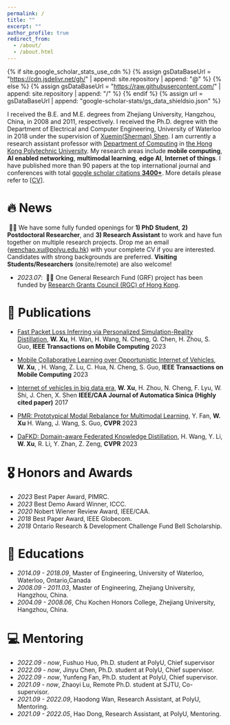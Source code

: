 ```yaml
---
permalink: /
title: ""
excerpt: ""
author_profile: true
redirect_from: 
  - /about/
  - /about.html
---
```


{% if site.google_scholar_stats_use_cdn %}
{% assign gsDataBaseUrl = "https://cdn.jsdelivr.net/gh/" | append: site.repository | append: "@" %}
{% else %}
{% assign gsDataBaseUrl = "https://raw.githubusercontent.com/" | append: site.repository | append: "/" %}
{% endif %}
{% assign url = gsDataBaseUrl | append: "google-scholar-stats/gs_data_shieldsio.json" %}

<span class='anchor' id='about-me'></span>

I received the B.E. and M.E. degrees from Zhejiang University, Hangzhou, China, in 2008 and 2011, respectively. I received the Ph.D. degree with the Department of Electrical and Computer Engineering, University of Waterloo in 2018 under the supervision of [Xuemin(Sherman) Shen](https://uwaterloo.ca/scholar/sshen). I am currently a research assistant professor with [Department of Computing](https://www.polyu.edu.hk/comp/) in [the Hong Kong Polytechnic University](https://www.polyu.edu.hk/comp/people/academic-staff/dr-xu-wenchao/). My research areas include **mobile computing**, **AI enabled networking**, **multimodal learning**, **edge AI**, **Internet of things**. I have published more than 90 papers at the top international journal and conferences with total <a href='https://scholar.google.com/citations?user=xaTK57QAAAAJ&hl=zh-CN&oi=ao'>google scholar citations <strong><span id='total_cit'>3400+</span></strong></a>. More details please refer to [<a href="./WenchaoXu_CV_20230912.pdf">CV</a>].


# 🔥 News
&nbsp;🎉🎉 We have some fully funded openings for **1) PhD Student**, **2) Postdoctoral Researcher**, and **3) Research Assistant** to work and have fun together on multiple research projects. Drop me an email (wenchao.xu@polyu.edu.hk) with your complete CV if you are interested. Candidates with strong backgrounds are preferred. **Visiting Students/Researchers** (onsite/remote) are also welcome!
- *2023.07*: &nbsp;🎉🎉 One General Research Fund (GRF) project has been funded by [Research Grants Council (RGC) of Hong Kong](https://www.ugc.edu.hk/eng/rgc/funding_opport/grf/index.html). 

# 📝 Publications 

- [Fast Packet Loss Inferring via Personalized Simulation-Reality Distillation](https://ieeexplore.ieee.org/abstract/document/10138917?casa_token=y8s7T1JqJmgAAAAA:A00d3DOaD0es1lS3I4uXfukHT1IInBTFOSVzNo4T898_E9L9oSlsJZsgUNYZd6cDFHNuAvHHIA), **W. Xu**, H. Wan, H. Wang, N. Cheng, Q. Chen, H. Zhou, S. Guo, **IEEE Transactions on Mobile Computing** 2023

- [Mobile Collaborative Learning over Opportunistic Internet of Vehicles](https://ieeexplore.ieee.org/document/10119206), **W. Xu**, , H. Wang, Z. Lu, C. Hua, N. Cheng, S. Guo, **IEEE Transactions on Mobile Computing** 2023

- [Internet of vehicles in big data era](https://ieeexplore.ieee.org/abstract/document/8232587), **W. Xu**, H. Zhou, N. Cheng, F. Lyu, W. Shi, J. Chen, X. Shen **IEEE/CAA Journal of Automatica Sinica (Highly cited paper)** 2017

- [PMR: Prototypical Modal Rebalance for Multimodal Learning](https://openaccess.thecvf.com/content/CVPR2023/html/Fan_PMR_Prototypical_Modal_Rebalance_for_Multimodal_Learning_CVPR_2023_paper.html), Y. Fan, **W. Xu** H. Wang, J. Wang, S. Guo, **CVPR** 2023

- [DaFKD: Domain-aware Federated Knowledge Distillation](https://openaccess.thecvf.com/content/CVPR2023/html/Wang_DaFKD_Domain-Aware_Federated_Knowledge_Distillation_CVPR_2023_paper.html), H. Wang, Y. Li, **W. Xu**, R. Li, Y. Zhan, Z. Zeng, **CVPR** 2023


# 🎖 Honors and Awards
- *2023* Best Paper Award, PIMRC. 
- *2023* Best Demo Award Winner, ICCC.
- *2020* Nobert Wiener Review Award, IEEE/CAA.
- *2018* Best Paper Award, IEEE Globecom.
- *2018* Ontario Research & Development Challenge Fund Bell Scholarship. 

# 📖 Educations
- *2014.09 - 2018.09*, Master of Engineering, University of Waterloo, Waterloo, Ontario,Canada 
- *2008.09 - 2011.03*, Master of Engineering, Zhejiang University, Hangzhou, China. 
- *2004.09 - 2008.06*, Chu Kochen Honors College, Zhejiang University, Hangzhou, China. 

# 💻 Mentoring
- *2022.09 - now*, Fushuo Huo, Ph.D. student at PolyU, Chief supervisor
- *2022.09 - now*, Jinyu Chen, Ph.D. student at PolyU, Chief supervisor.
- *2022.09 - now*, Yunfeng Fan, Ph.D. student at PolyU, Chief supervisor.
- *2021.09 - now*, Zhaoyi Lu, Remote Ph.D. student at SJTU, Co-supervisor.
- *2021.09 - 2022.09*, Haodong Wan, Research Assistant, at PolyU, Mentoring.
- *2021.09 - 2022.05*, Hao Dong, Research Assistant, at PolyU, Mentoring.

